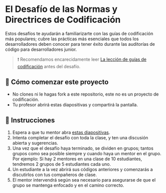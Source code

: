 # El Desafío de las Normas y Directrices de Codificación

Estos desafíos te ayudarán a familiarizarte con las guías de codificación más populares; cubre las prácticas más esenciales que todos los desarrolladores deben conocer para tener éxito durante las auditorías de código para desarrolladores junior.

> :exclamation: Recomendamos encarecidamente leer [La lección de guías de codificación](https://4geeks.com/lesson/coding-standards-guidelines) antes del desafío.

## 🌱 Cómo comenzar este proyecto

- No clones ni le hagas fork a este repositorio, este no es un proyecto de codificación.
- Tu profesor abrirá estas diapositivas y compartirá la pantalla.

## 📝 Instrucciones

1. Espera a que tu mentor abra [estas diapositivas](https://coding-guidelines-challenge.vercel.app).
2. Intenta completar el desafío con toda la clase, y ten una discusión abierta y sugerencias.
3. Una vez que el desafío haya terminado, se dividen en grupos; tantos grupos como sea posible siempre y cuando haya un mentor en el grupo. Por ejemplo: Si hay 2 mentores en una clase de 10 estudiantes, tendremos 2 grupos de 5 estudiantes cada uno.
5. Un estudiante a la vez abrirá sus códigos anteriores y comenzarás a discutirlos con tus compañeros de clase.
6. El mentor intervendrá según sea necesario para asegurarse de que el grupo se mantenga enfocado y en el camino correcto.






